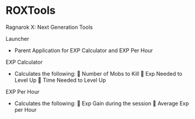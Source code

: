 # ROXTools
 Ragnarok X: Next Generation Tools

Launcher
- Parent Application for EXP Calculator and EXP Per Hour

EXP Calculator
- Calculates the following:
 Number of Mobs to Kill
 Exp Needed to Level Up
 Time Needed to Level Up

EXP Per Hour
- Calculates the following:
 Exp Gain during the session
 Average Exp per Hour
